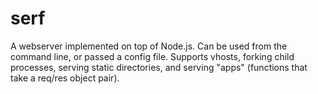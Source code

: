 serf
====

A webserver implemented on top of Node.js. Can be used from the command line, or passed a config file. Supports vhosts, forking child processes, serving static directories, and serving "apps" (functions that take a req/res object pair).